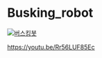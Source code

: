 # Busking_robot


[![버스킹봇](https://img.youtube.com/vi/Rr56LUF85Ec/0.jpg)](https://www.youtube.com/watch?v=Rr56LUF85Ec) 

https://youtu.be/Rr56LUF85Ec
